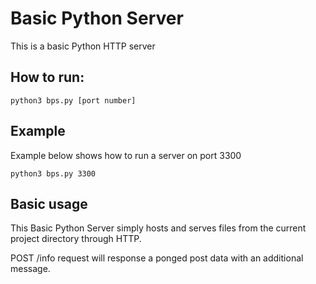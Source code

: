 # Basic Python Server

This is a basic Python HTTP server

## How to run:

```
python3 bps.py [port number]
```

## Example

Example below shows how to run a server on port 3300

```
python3 bps.py 3300
```

## Basic usage

This Basic Python Server simply hosts and serves files from the current project directory through HTTP.

POST /info request will response a ponged post data with an additional message.
